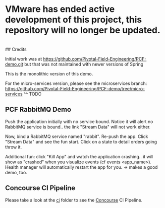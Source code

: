 <h1> VMware has ended active development of this project, this repository will no longer be updated.</h1><br>
## Credits

Initial work was at https://github.com/Pivotal-Field-Engineering/PCF-demo.git but that was not maintained with newer versions of Spring

This is the monolithic version of this demo.

For the micro-services version, please see the microservices branch: https://github.com/Pivotal-Field-Engineering/PCF-demo/tree/micro-services
^^ TODO

## PCF RabbitMQ Demo

Push the application initially with no service bound.
Notice it will alert no RabbitMQ service is bound.. the link "Stream Data" will not work either.

Now, bind a RabbitMQ service named "rabbit". Re-push the app.
Click "Stream Data" and see the fun start. Click on a state to detail orders going throw it.

Additional fun: click "Kill App" and watch the application crashing.. it will show as "crashed" when you visualize events (cf events <app_name>). Health manager will automatically restart the app for you. => makes a good demo, too.

## Concourse CI Pipeline

Please take a look at the [ci](ci/README.md) folder to see the [Concourse](http://concourse.ci/) CI Pipeline.
